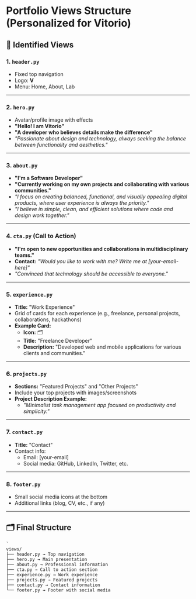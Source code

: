 # Portfolio Views Structure (Personalized for Vitorio)

## 📄 Identified Views

### 1. `header.py`

- Fixed top navigation
- Logo: **V**
- Menu: Home, About, Lab

---

### 2. `hero.py`

- Avatar/profile image with effects
- **"Hello! I am Vitorio"**
- **"A developer who believes details make the difference"**
- _"Passionate about design and technology, always seeking the balance between functionality and aesthetics."_

---

### 3. `about.py`

- **"I'm a Software Developer"**
- **"Currently working on my own projects and collaborating with various communities."**
- _"I focus on creating balanced, functional, and visually appealing digital products, where user experience is always the priority."_
- _"I believe in simple, clean, and efficient solutions where code and design work together."_

---

### 4. `cta.py` (Call to Action)

- **"I'm open to new opportunities and collaborations in multidisciplinary teams."**
- **Contact:** _"Would you like to work with me? Write me at [your-email-here]"_
- _"Convinced that technology should be accessible to everyone."_

---

### 5. `experience.py`

- **Title:** "Work Experience"
- Grid of cards for each experience (e.g., freelance, personal projects, collaborations, hackathons)
- **Example Card:**
  - **Icon:** 🗂️
  - **Title:** "Freelance Developer"
  - **Description:** "Developed web and mobile applications for various clients and communities."

---

### 6. `projects.py`

- **Sections:** "Featured Projects" and "Other Projects"
- Include your top projects with images/screenshots
- **Project Description Example:**
  - _"Minimalist task management app focused on productivity and simplicity."_

---

### 7. `contact.py`

- **Title:** "Contact"
- Contact info:
  - Email: [your-email]
  - Social media: GitHub, LinkedIn, Twitter, etc.

---

### 8. `footer.py`

- Small social media icons at the bottom
- Additional links (blog, CV, etc., if any)

---

## 🗂️ Final Structure

```
`
views/
├── header.py → Top navigation
├── hero.py → Main presentation
├── about.py → Professional information
├── cta.py → Call to action section
├── experience.py → Work experience
├── projects.py → Featured projects
├── contact.py → Contact information
└── footer.py → Footer with social media
```

